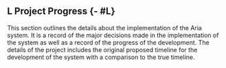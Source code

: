 ## L Project Progress {- #L}

This section outlines the details about the implementation of the Aria system. It is a record of
the major decisions made in the implementation of the system as well as a record of the progress
of the development. The details of the project includes the original proposed timeline for the
development of the system with a comparison to the true timeline.
